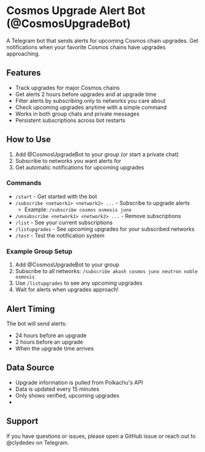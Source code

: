 
# Cosmos Upgrade Alert Bot (@CosmosUpgradeBot)

A Telegram bot that sends alerts for upcoming Cosmos chain upgrades. Get notifications when your favorite Cosmos chains have upgrades approaching.

## Features

- Track upgrades for major Cosmos chains
- Get alerts 2 hours before upgrades and at upgrade time
- Filter alerts by subscribing only to networks you care about
- Check upcoming upgrades anytime with a simple command
- Works in both group chats and private messages
- Persistent subscriptions across bot restarts

## How to Use

1. Add @CosmosUpgradeBot to your group (or start a private chat)
2. Subscribe to networks you want alerts for
3. Get automatic notifications for upcoming upgrades

### Commands

- `/start` - Get started with the bot
- `/subscribe <network1> <network2> ...` - Subscribe to upgrade alerts
  - Example: `/subscribe cosmos osmosis juno`
- `/unsubscribe <network1> <network2> ...` - Remove subscriptions
- `/list` - See your current subscriptions
- `/listupgrades` - See upcoming upgrades for your subscribed networks
- `/test` - Test the notification system

### Example Group Setup

1. Add @CosmosUpgradeBot to your group
2. Subscribe to all networks:
`/subscribe akash cosmos juno neutron noble osmosis`
3. Use `/listupgrades` to see any upcoming upgrades
4. Wait for alerts when upgrades approach!

## Alert Timing

The bot will send alerts:
- 24 hours before an upgrade
- 2 hours before an upgrade
- When the upgrade time arrives

## Data Source
- Upgrade information is pulled from Polkachu's API
- Data is updated every 15 minutes
- Only shows verified, upcoming upgrades
- 
## Support

If you have questions or issues, please open a GitHub issue or reach out to @clydedev on Telegram.
